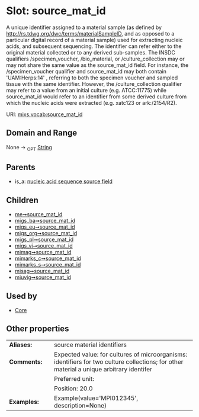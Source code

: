 
# Slot: source_mat_id


A unique identifier assigned to a material sample (as defined by http://rs.tdwg.org/dwc/terms/materialSampleID, and as opposed to a particular digital record of a material sample) used for extracting nucleic acids, and subsequent sequencing. The identifier can refer either to the original material collected or to any derived sub-samples. The INSDC qualifiers /specimen_voucher, /bio_material, or /culture_collection may or may not share the same value as the source_mat_id field. For instance, the /specimen_voucher qualifier and source_mat_id may both contain 'UAM:Herps:14' , referring to both the specimen voucher and sampled tissue with the same identifier. However, the /culture_collection qualifier may refer to a value from an initial culture (e.g. ATCC:11775) while source_mat_id would refer to an identifier from some derived culture from which the nucleic acids were extracted (e.g. xatc123 or ark:/2154/R2).

URI: [mixs.vocab:source_mat_id](https://w3id.org/mixs/vocab/source_mat_id)


## Domain and Range

None ->  <sub>OPT</sub> [String](types/String.md)

## Parents

 *  is_a: [nucleic acid sequence source field](nucleic_acid_sequence_source_field.md)

## Children

 *  [me➞source_mat_id](me_source_mat_id.md)
 *  [migs_ba➞source_mat_id](migs_ba_source_mat_id.md)
 *  [migs_eu➞source_mat_id](migs_eu_source_mat_id.md)
 *  [migs_org➞source_mat_id](migs_org_source_mat_id.md)
 *  [migs_pl➞source_mat_id](migs_pl_source_mat_id.md)
 *  [migs_vi➞source_mat_id](migs_vi_source_mat_id.md)
 *  [mimag➞source_mat_id](mimag_source_mat_id.md)
 *  [mimarks_c➞source_mat_id](mimarks_c_source_mat_id.md)
 *  [mimarks_s➞source_mat_id](mimarks_s_source_mat_id.md)
 *  [misag➞source_mat_id](misag_source_mat_id.md)
 *  [miuvig➞source_mat_id](miuvig_source_mat_id.md)

## Used by

 * [Core](Core.md)

## Other properties

|  |  |  |
| --- | --- | --- |
| **Aliases:** | | source material identifiers |
| **Comments:** | | Expected value: for cultures of microorganisms: identifiers for two culture collections; for other material a unique arbitrary identifer |
|  | | Preferred unit:  |
|  | | Position: 20.0 |
| **Examples:** | | Example(value='MPI012345', description=None) |

